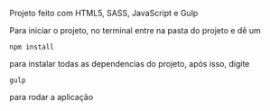 Projeto feito com HTML5, SASS, JavaScript e Gulp

Para iniciar o projeto, no terminal entre na pasta do projeto e dê um 

    npm install

para instalar todas as dependencias do projeto, após isso, digite


    gulp

para rodar a aplicação
